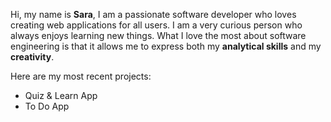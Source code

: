 Hi, my name is **Sara**, I am a passionate software developer who loves creating web applications for all users.
I am a very curious person who always enjoys learning new things.
What I love the most about software engineering is that it allows me to express both my **analytical skills** and my **creativity**.

Here are my most recent projects:
- Quiz & Learn App
- To Do App
